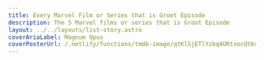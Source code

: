 ```yaml
---
title: Every Marvel Film or Series that is Groot Episode
description: The 5 Marvel films or series that is Groot Episode
layout: ../../layouts/list-story.astro
coverAriaLabel: Magnum Opus
coverPosterUrl: /.netlify/functions/tmdb-image/qtKlSjETlYzbq4URtxocQtKce8d.webp?transparent=0
---
```


